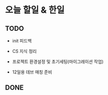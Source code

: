 # 오늘 할일 & 한일

## TODO

- init 피드백

- CS 지식 정리

- 프로젝트 환경설정 및 초기세팅(마이그레이션 작업)

- 12일용 데브 매칭 준비

## DONE
